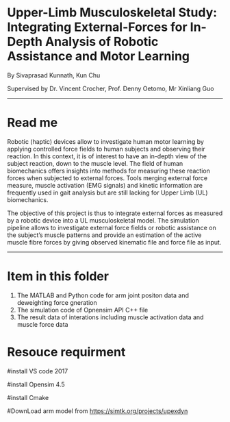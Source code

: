 # Upper-Limb Musculoskeletal  Study: Integrating External-Forces for In-Depth Analysis of Robotic Assistance and Motor Learning

By Sivaprasad Kunnath, Kun Chu

Supervised by Dr. Vincent Crocher, Prof. Denny Oetomo, Mr Xinliang Guo


---------------------------------------------------
# Read me

Robotic (haptic) devices allow to investigate human motor learning by applying controlled force fields to human subjects and observing their reaction. In this
context, it is of interest to have an in-depth view of the subject reaction, down to the muscle level. The field of human biomechanics offers insights into methods
for measuring these reaction forces when subjected to external forces. Tools merging external force measure, muscle activation (EMG signals) and kinetic
information are frequently used in gait analysis but are still lacking for Upper Limb (UL) biomechanics.
 
The objective of this project is thus to integrate external forces as measured by a robotic device into a UL musculoskeletal model. The simulation pipeline allows to investigate external force fields or robotic assistance on the subject’s muscle patterns and provide an estimation of the active muscle fibre forces by giving observed kinematic file and force file as input.

---------------------------------------------------
# Item in this folder
1. The MATLAB and Python code for arm joint positon data and deweighting force gneration
2. The simulation code of Opnensim API C++ file
3. The result data of interations including muscle activation data and muscle force data
# Resouce requirment
#install VS code 2017

#install Opensim 4.5

#install Cmake

#DownLoad arm model from https://simtk.org/projects/upexdyn
